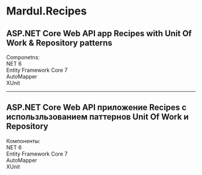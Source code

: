 # Mardul.Recipes

<h2>ASP.NET Core Web API app Recipes with Unit Of Work & Repository patterns</h2>

Componetns:<br>
NET 6<br>
Entity Framework Core 7<br>
AutoMapper<br>
XUnit

-----------------------------------------------------------------
<h2>ASP.NET Core Web API приложение Recipes с использльзованием паттернов Unit Of Work и Repository</h2>

Компоненты: <br>
NET 6  <br>
Entity Framework Core 7<br>
AutoMapper <br>
XUnit 
